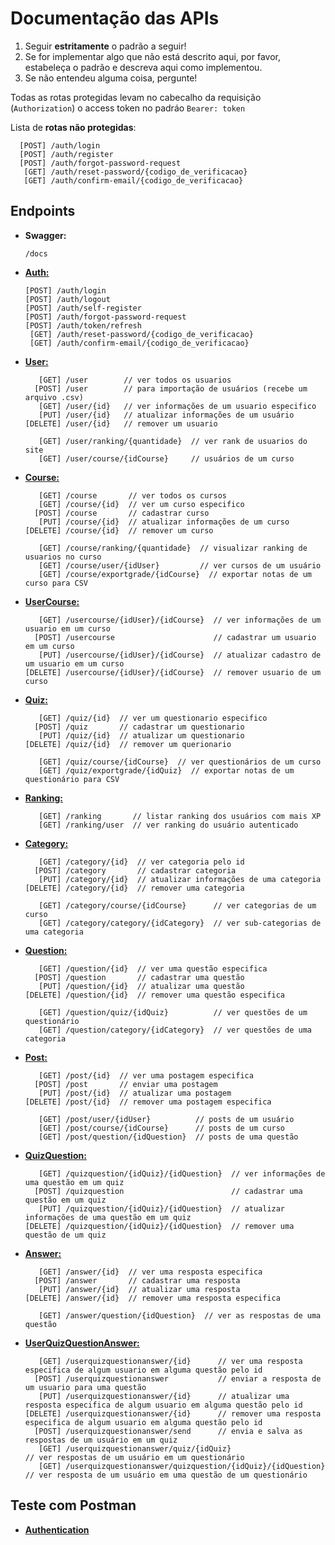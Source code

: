 #  Documentação das APIs

1. Seguir **estritamente** o padrão a seguir! 
2. Se for implementar algo que não está descrito aqui, por favor, estabeleça o padrão e descreva aqui como implementou.
3. Se não entendeu alguma coisa, pergunte!  

Todas as rotas protegidas levam no cabecalho da requisição (`Authorization`) o access token no padráo `Bearer: token`

Lista de **rotas não protegidas**:

      [POST] /auth/login  
      [POST] /auth/register  
      [POST] /auth/forgot-password-request
       [GET] /auth/reset-password/{codigo_de_verificacao}  
       [GET] /auth/confirm-email/{codigo_de_verificacao}  

##  Endpoints

- **Swagger:**
  
      /docs

- [**Auth:**](./Auth.md)
  
      [POST] /auth/login  
      [POST] /auth/logout  
      [POST] /auth/self-register  
      [POST] /auth/forgot-password-request
      [POST] /auth/token/refresh  
       [GET] /auth/reset-password/{codigo_de_verificacao}  
       [GET] /auth/confirm-email/{codigo_de_verificacao}  

- [**User:**](./User.md)
  
         [GET] /user        // ver todos os usuarios
        [POST] /user        // para importação de usuários (recebe um arquivo .csv)
         [GET] /user/{id}   // ver informações de um usuario especifico
         [PUT] /user/{id}   // atualizar informações de um usuário
      [DELETE] /user/{id}   // remover um usuario

         [GET] /user/ranking/{quantidade}  // ver rank de usuarios do site
         [GET] /user/course/{idCourse}     // usuários de um curso  

- [**Course:**](./Course.md)  

         [GET] /course       // ver todos os cursos
         [GET] /course/{id}  // ver um curso especifico
        [POST] /course       // cadastrar curso
         [PUT] /course/{id}  // atualizar informações de um curso
      [DELETE] /course/{id}  // remover um curso
  
         [GET] /course/ranking/{quantidade}  // visualizar ranking de usuarios no curso
         [GET] /course/user/{idUser}         // ver cursos de um usuário  
         [GET] /course/exportgrade/{idCourse}  // exportar notas de um curso para CSV

- [**UserCourse:**](./UserCourse.md)  

         [GET] /usercourse/{idUser}/{idCourse}  // ver informações de um usuario em um curso
        [POST] /usercourse                      // cadastrar um usuario em um curso
         [PUT] /usercourse/{idUser}/{idCourse}  // atualizar cadastro de um usuario em um curso
      [DELETE] /usercourse/{idUser}/{idCourse}  // remover usuario de um curso

- [**Quiz:**](./Quiz.md)  

         [GET] /quiz/{id}  // ver um questionario especifico
        [POST] /quiz       // cadastrar um questionario
         [PUT] /quiz/{id}  // atualizar um questionario
      [DELETE] /quiz/{id}  // remover um querionario

         [GET] /quiz/course/{idCourse}  // ver questionários de um curso   
         [GET] /quiz/exportgrade/{idQuiz}  // exportar notas de um questionário para CSV

- [**Ranking:**](./Ranking.md)

         [GET] /ranking       // listar ranking dos usuários com mais XP
         [GET] /ranking/user  // ver ranking do usuário autenticado
         
- [**Category:**](./Category.md)  

         [GET] /category/{id}  // ver categoria pelo id
        [POST] /category       // cadastrar categoria
         [PUT] /category/{id}  // atualizar informações de uma categoria
      [DELETE] /category/{id}  // remover uma categoria

         [GET] /category/course/{idCourse}      // ver categorias de um curso
         [GET] /category/category/{idCategory}  // ver sub-categorias de uma categoria
  
- [**Question:**](./Question.md)  

         [GET] /question/{id}  // ver uma questão especifica
        [POST] /question       // cadastrar uma questão
         [PUT] /question/{id}  // atualizar uma questão
      [DELETE] /question/{id}  // remover uma questão especifica

         [GET] /question/quiz/{idQuiz}          // ver questões de um questionário  
         [GET] /question/category/{idCategory}  // ver questões de uma categoria  

- [**Post:**](./Post.md)

         [GET] /post/{id}  // ver uma postagem especifica
        [POST] /post       // enviar uma postagem
         [PUT] /post/{id}  // atualizar uma postagem
      [DELETE] /post/{id}  // remover uma postagem especifica

         [GET] /post/user/{idUser}          // posts de um usuário  
         [GET] /post/course/{idCourse}      // posts de um curso   
         [GET] /post/question/{idQuestion}  // posts de uma questão  

- [**QuizQuestion:**](./QuizQuestion.md)  

         [GET] /quizquestion/{idQuiz}/{idQuestion}  // ver informações de uma questão em um quiz
        [POST] /quizquestion                        // cadastrar uma questão em um quiz
         [PUT] /quizquestion/{idQuiz}/{idQuestion}  // atualizar informações de uma questão em um quiz
      [DELETE] /quizquestion/{idQuiz}/{idQuestion}  // remover uma questão de um quiz

- [**Answer:**](./Answer.md)  

         [GET] /answer/{id}  // ver uma resposta especifica
        [POST] /answer       // cadastrar uma resposta
         [PUT] /answer/{id}  // atualizar uma resposta
      [DELETE] /answer/{id}  // remover uma resposta especifica
        
         [GET] /answer/question/{idQuestion}  // ver as respostas de uma questão

- [**UserQuizQuestionAnswer:**](./UserQuizQuestionAnswer.md)  

         [GET] /userquizquestionanswer/{id}      // ver uma resposta especifica de algum usuario em alguma questão pelo id
        [POST] /userquizquestionanswer           // enviar a resposta de um usuario para uma questão
         [PUT] /userquizquestionanswer/{id}      // atualizar uma resposta especifica de algum usuario em alguma questão pelo id
      [DELETE] /userquizquestionanswer/{id}      // remover uma resposta especifica de algum usuario em alguma questão pelo id
        [POST] /userquizquestionanswer/send      // envia e salva as respostas de um usuário em um quiz
         [GET] /userquizquestionanswer/quiz/{idQuiz}                          // ver respostas de um usuário em um questionário
         [GET] /userquizquestionanswer/quizquestion/{idQuiz}/{idQuestion}     // ver resposta de um usuário em uma questão de um questionário

##  Teste com Postman
- [**Authentication**](./Authentication.md)  
